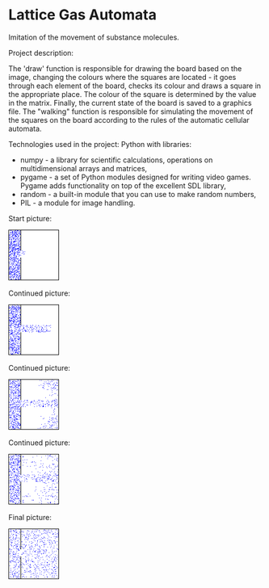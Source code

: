 # Lattice Gas Automata

Imitation of the movement of substance molecules.
 
Project description:

The 'draw' function is responsible for drawing the board based on the image, changing the colours where the squares are located - it goes through each element of the board, checks its colour and draws a square in the appropriate place. The colour of the square is determined by the value in the matrix. Finally, the current state of the board is saved to a graphics file.
The "walking" function is responsible for simulating the movement of the squares on the board according to the rules of the automatic cellular automata.

Technologies used in the project: Python with libraries:
- numpy - a library for scientific calculations, operations on multidimensional arrays and matrices,
- pygame - a set of Python modules designed for writing video games. Pygame adds functionality on top of the excellent SDL library,
- random - a built-in module that you can use to make random numbers,
- PIL - a module for image handling.
  
Start picture:

![1](https://github.com/weronikaabednarz/Lattice-Gas-Automata/blob/main/images/frame8.bmp)

Continued picture:

![2](https://github.com/weronikaabednarz/Lattice-Gas-Automata/blob/main/images/frame58.bmp)

Continued picture:

![3](https://github.com/weronikaabednarz/Lattice-Gas-Automata/blob/main/images/frame162.bmp)

Continued picture:

![4](https://github.com/weronikaabednarz/Lattice-Gas-Automata/blob/main/images/frame208.bmp)

Final picture:

![5](https://github.com/weronikaabednarz/Lattice-Gas-Automata/blob/main/images/frame862.bmp)
